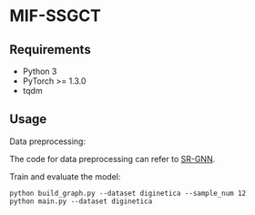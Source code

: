 # MIF-SSGCT

## Requirements

- Python 3
- PyTorch >= 1.3.0
- tqdm

## Usage

Data preprocessing:

The code for data preprocessing can refer to [SR-GNN](https://github.com/CRIPAC-DIG/SR-GNN).

Train and evaluate the model:
~~~~
python build_graph.py --dataset diginetica --sample_num 12
python main.py --dataset diginetica
~~~~
